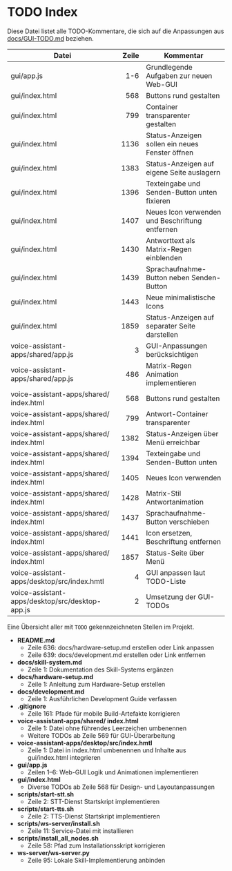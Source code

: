 # TODO Index

Diese Datei listet alle TODO-Kommentare, die sich auf die Anpassungen aus [docs/GUI-TODO.md](docs/GUI-TODO.md) beziehen.

| Datei | Zeile | Kommentar |
|-------|------:|-----------|
| gui/app.js | 1-6 | Grundlegende Aufgaben zur neuen Web-GUI |
| gui/index.html | 568 | Buttons rund gestalten |
| gui/index.html | 799 | Container transparenter gestalten |
| gui/index.html | 1136 | Status-Anzeigen sollen ein neues Fenster öffnen |
| gui/index.html | 1383 | Status-Anzeigen auf eigene Seite auslagern |
| gui/index.html | 1396 | Texteingabe und Senden-Button unten fixieren |
| gui/index.html | 1407 | Neues Icon verwenden und Beschriftung entfernen |
| gui/index.html | 1430 | Antworttext als Matrix-Regen einblenden |
| gui/index.html | 1439 | Sprachaufnahme-Button neben Senden-Button |
| gui/index.html | 1443 | Neue minimalistische Icons |
| gui/index.html | 1859 | Status-Anzeigen auf separater Seite darstellen |
| voice-assistant-apps/shared/app.js | 3 | GUI-Anpassungen berücksichtigen |
| voice-assistant-apps/shared/app.js | 486 | Matrix-Regen Animation implementieren |
| voice-assistant-apps/shared/ index.html | 568 | Buttons rund gestalten |
| voice-assistant-apps/shared/ index.html | 799 | Antwort-Container transparenter |
| voice-assistant-apps/shared/ index.html | 1382 | Status-Anzeigen über Menü erreichbar |
| voice-assistant-apps/shared/ index.html | 1394 | Texteingabe und Senden-Button unten |
| voice-assistant-apps/shared/ index.html | 1405 | Neues Icon verwenden |
| voice-assistant-apps/shared/ index.html | 1428 | Matrix-Stil Antwortanimation |
| voice-assistant-apps/shared/ index.html | 1437 | Sprachaufnahme-Button verschieben |
| voice-assistant-apps/shared/ index.html | 1441 | Icon ersetzen, Beschriftung entfernen |
| voice-assistant-apps/shared/ index.html | 1857 | Status-Seite über Menü |
| voice-assistant-apps/desktop/src/index.hmtl | 4 | GUI anpassen laut TODO-Liste |
| voice-assistant-apps/desktop/src/desktop-app.js | 2 | Umsetzung der GUI-TODOs |

Eine Übersicht aller mit `TODO` gekennzeichneten Stellen im Projekt.

- **README.md**
  - Zeile 636: docs/hardware-setup.md erstellen oder Link anpassen
  - Zeile 639: docs/development.md erstellen oder Link entfernen
- **docs/skill-system.md**
  - Zeile 1: Dokumentation des Skill-Systems ergänzen
- **docs/hardware-setup.md**
  - Zeile 1: Anleitung zum Hardware-Setup erstellen
- **docs/development.md**
  - Zeile 1: Ausführlichen Development Guide verfassen
- **.gitignore**
  - Zeile 161: Pfade für mobile Build-Artefakte korrigieren
- **voice-assistant-apps/shared/ index.html**
  - Zeile 1: Datei ohne führendes Leerzeichen umbenennen
  - Weitere TODOs ab Zeile 569 für GUI-Überarbeitung
- **voice-assistant-apps/desktop/src/index.hmtl**
  - Zeile 1: Datei in index.html umbenennen und Inhalte aus gui/index.html integrieren
- **gui/app.js**
  - Zeilen 1–6: Web-GUI Logik und Animationen implementieren
- **gui/index.html**
  - Diverse TODOs ab Zeile 568 für Design- und Layoutanpassungen
- **scripts/start-stt.sh**
  - Zeile 2: STT-Dienst Startskript implementieren
- **scripts/start-tts.sh**
  - Zeile 2: TTS-Dienst Startskript implementieren
- **scripts/ws-server/install.sh**
  - Zeile 11: Service-Datei mit installieren
- **scripts/install_all_nodes.sh**
  - Zeile 58: Pfad zum Installationsskript korrigieren
- **ws-server/ws-server.py**
  - Zeile 95: Lokale Skill-Implementierung anbinden
